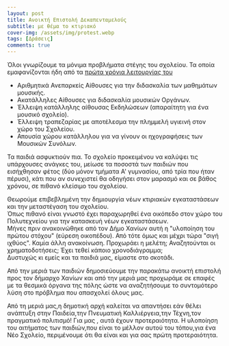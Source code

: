 ```yaml
---
layout: post
title: Ανοικτή Επιστολή Δεκαπενταμελούς
subtitle: με θέμα το κτιριακό
cover-img: /assets/img/protest.webp
tags: [Δράσεις]
comments: true
---
```


Όλοι γνωρίζουμε τα μόνιμα προβλήματα στέγης του σχολείου. Τα οποία εμαφανίζονται ήδη από τα [πρώτα χρόνια λειτουργίας του](https://nyxtamera.gr/?p=52463)

* Αριθμητικά Ανεπαρκείς Αίθουσες για την διδασκαλία των μαθημάτων μουσικής.
* Ακατάλληλες Αίθουσες για διδασκαλία μουσικών Οργάνων.
* Έλλειψη κατάλληλης αίθουσας Εκδηλώσεων (απαραίτητη για ένα μουσικό σχολείο).
* Έλλειψη τραπεζαρίας με αποτέλεσμα την πλημμελή υγιεινή στον χώρο του Σχολείου.
* Απουσία χώρου κατάλληλου για να γίνουν οι ηχογραφήσεις των Μουσικών Συνόλων.

Τα παιδιά ασφυκτιούν πια. Το σχολείο προκειμένου να καλύψει τις υπάρχουσες ανάγκες του, μείωσε τα ποσοστά των παιδιών που εισήχθησαν φέτος (δύο μόνον τμήματα Α' γυμνασίου, από τρία που ήταν πέρυσι), κάτι που αν συνεχιστεί θα οδηγήσει στον μαρασμό και σε βάθος χρόνου, σε πιθανό κλείσιμο του σχολείου. 

Θεωρούμε επιβεβλημένη την δημιουργία νέων κτιριακών εγκαταστάσεων και την μεταστέγαση του σχολείου.  
Όπως πιθανό είναι γνωστό έχει παραχωρηθεί ένα οικόπεδο στον χώρο του Πολυτεχνείου για την κατασκευή νέων εγκαταστάσεων.  
Μήνες πριν ανακοινώθηκε από τον Δήμο Χανίων αυτή η "υλοποίηση του πρώτου στόχου" (εύρεση οικοπέδου). Από τότε όμως και μέχρι τώρα "σιγή ιχθύος". Καμία άλλη ανακοίνωση. Προχωράει η μελέτη; Αναζητούνται οι χρηματοδοτήσεις; Έχει τεθεί κάποιο χρονοδιάγραμμα;  
Δυστυχώς κι εμείς και τα παιδιά μας, είμαστε στο σκοτάδι.

Από την μεριά των παιδιών δημοσιεύουμε την παρακάτω ανοικτή επιστολή προς τον δήμαρχο Χανίων και από την μεριά μας προχωράμε σε επαφές με τα θεσμικά όργανα της πόλης ώστε να αναζητήσουμε το συντομότερο λύση στο πρόβλημα που απασχολεί όλους μας.

<!-- ΕΝΑΛΛΑΚΤΙΚΟ ΚΕΙΜΕΝΟ ΕΠΙΛΟΓΟΥ 1 !-->

Από τη μεριά μας,η δημοτική αρχή καλείται να απαντήσει εάν θέλει ανάπτυξη στην Παιδεία,την Πνευματική Καλλιέργεια,την Τέχνη,τον πραγματικό πολιτισμό!
Για μας , αυτά έχουν προτεραιότητα. Η υλοποίηση του αιτήματος των παιδιών,που είναι το μέλλον αυτού του τόπου,για ένα Νέο Σχολείο, περιμένουμε ότι θα είναι και για σας πρώτη προτεραιότητα.


<!-- ΕΝΑΛΛΑΚΤΙΚΟ ΚΕΙΜΕΝΟ ΕΠΙΛΟΓΟΥ 2 
Από την μεριά της η Δημοτική αρχή καλείται να απαντήσει, θέλει μόνον ανάπτυξη στα rbnb, στις ρουστίκ "κρητικές βραδιές" των all inclusive ξενοδοχείων, στα κατειλημμένα από τραπεζοκαθίσματα πεζοδρόμια και πλατείες, ή ανάπτυξη στην παιδεία και την πνευματική καλλιέργεια, στην τέχνη, στον πραγματικό πολιτισμό; Αν η απάντηση είναι το δεύτερο τότε κρίνουμε ότι η υλοποίηση του αιτήματος των παιδιών, των γονέων και των δασκάλων τους για ένα νέο σχολείο, θα πρέπει να είναι προτεραιότητα. !-->


<object data="../assets/pdf/kt_15.pdf" width="1000" height="1420" type='application/pdf'></object>



